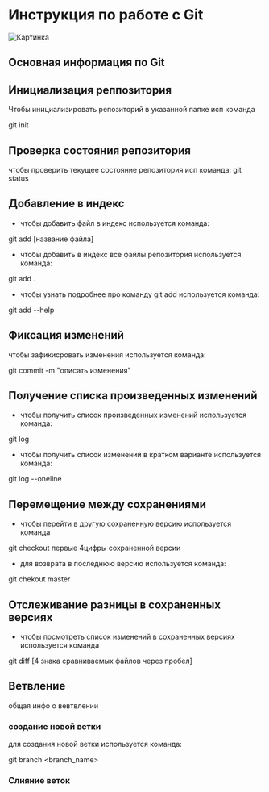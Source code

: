 # **Инструкция по работе с Git**

 ![Картинка](git.jpeg)

## Основная информация по Git

## Инициализация реппозитория

Чтобы инициализировать репозиторий в указанной папке исп команда

git init

## Проверка состояния репозитория

чтобы проверить текущее состояние репозитория исп команда: 
git status

## Добавление в индекс

* чтобы добавить файл в индекс используется команда:

git add [название файла]

* чтобы добавить в индекс все файлы репозитория используется команда:

git add .

* чтобы узнать подробнее про команду git add используется команда:

git add --help

## Фиксация изменений

чтобы зафикисровать изменения используется команда:

git commit -m "описать изменения"

## Получение списка произведенных изменений

 * чтобы получить список произведенных изменений используется команда:

 git log

 * чтобы получить список изменений в кратком варианте используется команда:

 git log --oneline

 ## Перемещение между сохранениями

 * чтобы перейти в другую сохраненную версию используется команда

 git checkout первые 4цифры сохраненной версии

* для возврата в последнюю версию используется команда: 

git chekout master

##  Отслеживание разницы в сохраненных версиях

 * чтобы посмотреть список изменений в сохраненных версиях используется команда

 git diff [4 знака сравниваемых файлов через пробел]

 ## Ветвление

общая инфо о вевтвлении   

### создание новой ветки

для создания новой ветки используется команда:

git branch <branch_name>

### Слияние веток

